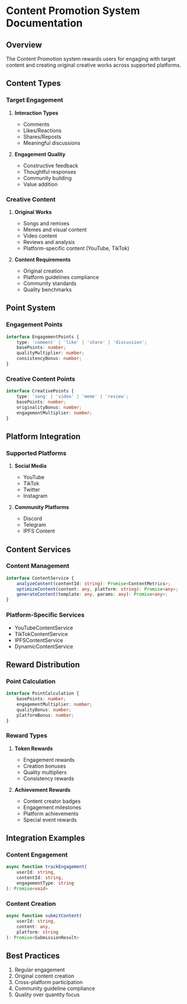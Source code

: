 # Content Promotion System Documentation

## Overview
The Content Promotion system rewards users for engaging with target content and creating original creative works across supported platforms.

## Content Types

### Target Engagement
1. **Interaction Types**
   - Comments
   - Likes/Reactions
   - Shares/Reposts
   - Meaningful discussions

2. **Engagement Quality**
   - Constructive feedback
   - Thoughtful responses
   - Community building
   - Value addition

### Creative Content
1. **Original Works**
   - Songs and remixes
   - Memes and visual content
   - Video content
   - Reviews and analysis
   - Platform-specific content (YouTube, TikTok)

2. **Content Requirements**
   - Original creation
   - Platform guidelines compliance
   - Community standards
   - Quality benchmarks

## Point System

### Engagement Points
```typescript
interface EngagementPoints {
    type: 'comment' | 'like' | 'share' | 'discussion';
    basePoints: number;
    qualityMultiplier: number;
    consistencyBonus: number;
}
```

### Creative Content Points
```typescript
interface CreativePoints {
    type: 'song' | 'video' | 'meme' | 'review';
    basePoints: number;
    originalityBonus: number;
    engagementMultiplier: number;
}
```

## Platform Integration

### Supported Platforms
1. **Social Media**
   - YouTube
   - TikTok
   - Twitter
   - Instagram

2. **Community Platforms**
   - Discord
   - Telegram
   - IPFS Content

## Content Services

### Content Management
```typescript
interface ContentService {
    analyzeContent(contentId: string): Promise<ContentMetrics>;
    optimizeContent(content: any, platform: string): Promise<any>;
    generateContent(template: any, params: any): Promise<any>;
}
```

### Platform-Specific Services
- YouTubeContentService
- TikTokContentService
- IPFSContentService
- DynamicContentService

## Reward Distribution

### Point Calculation
```typescript
interface PointCalculation {
    basePoints: number;
    engagementMultiplier: number;
    qualityBonus: number;
    platformBonus: number;
}
```

### Reward Types
1. **Token Rewards**
   - Engagement rewards
   - Creation bonuses
   - Quality multipliers
   - Consistency rewards

2. **Achievement Rewards**
   - Content creator badges
   - Engagement milestones
   - Platform achievements
   - Special event rewards

## Integration Examples

### Content Engagement
```typescript
async function trackEngagement(
    userId: string,
    contentId: string,
    engagementType: string
): Promise<void>
```

### Content Creation
```typescript
async function submitContent(
    userId: string,
    content: any,
    platform: string
): Promise<SubmissionResult>
```

## Best Practices
1. Regular engagement
2. Original content creation
3. Cross-platform participation
4. Community guideline compliance
5. Quality over quantity focus 